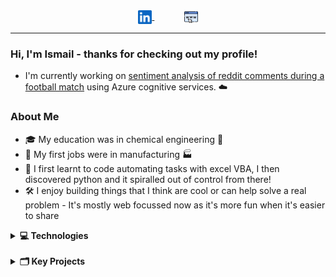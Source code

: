 <div align="center">
<a href="https://www.linkedin.com/in/ismailmo-chem/">
  <img align="center" alt="Ismail's LinkedIN" width="22px" src="images/linkedin.svg" />
</a> &nbsp; &nbsp; &nbsp; &nbsp; &nbsp; &nbsp; 
<a href="https://www.ismailmo.com">
  <img align="center" alt="Ismail's Website" width="22px" src="images/website.png" />
</a> 
</div>

---

### Hi, I'm Ismail - thanks for checking out my profile!

-   I'm currently working on [sentiment analysis of reddit comments during a football match](https://github.com/ismailmo1/matchday-sentiment) using Azure cognitive services.
    ☁️

### About Me

-   🎓 My education was in chemical engineering 🧪
-   👔 My first jobs were in manufacturing :factory:
-   🤖 I first learnt to code automating tasks with excel VBA, I then discovered python and it spiralled out of control from there!
-   🛠️ I enjoy building things that I think are cool or can help solve a real problem - It's mostly web focussed now as it's more fun when it's easier to share

<details>
<summary><b>💻 Technologies</b></summary>
&nbsp;

I'm comfortable with:

<div align="center">
<img  align="center" alt="python" width="30px" src="images/python.png" /> &nbsp;
<img  align="center" alt="javascript" width="20px" src="images/javascript.png" />&nbsp; &nbsp;
<img  align="center" alt="flask" width="20px" src="images/flask.png" /> &nbsp;
<img  align="center" alt="bootstrap" width="30px" src="images/bootstrap.png" /> &nbsp;
<img  align="center" alt="mongodb" width="30px" src="images/mongodb.png" />
</div>

I'm getting comfortable with:

<div align="center">
<img  align="center" alt="typescript" width="30px" src="images/typescript.png" /> &nbsp;
<img  align="center" alt="nodejs" width="20px" src="images/nodejs.png" /> &nbsp;
<img  align="center" alt="react" width="30px" src="images/react.png" />&nbsp;
<img  align="center" alt="docker" width="30px" src="images/docker.png" /> &nbsp;
<img  align="center" alt="git" width="25px" src="images/git.png" /> &nbsp;
</div>

&nbsp;

...and i'm always keen to learn more!

#### Data-specific stuff

<div align="center" >
<img  align="center" alt="sql" width="30px" src="images/sql.png" /> 
<img  align="center" alt="python" width="30px" src="images/python.png" /> 
<img  align="center" alt="pandas" width="30px" src="images/pandas.svg" /> 
<img  align="center" alt="matplotlib" width="30px" src="images/matplotlib.png" /> 
<img  align="center" alt="seaborn" width="30px" src="images/seaborn.png" />
</div>
&nbsp;

I'm currently taking a deep dive into the python ML/AI ecosystem through the [sci-kit learn MOOC](https://github.com/ismailmo1/sklearn-mooc) to build on my learnings
from Andrew Ng's [Machine learning course](https://github.com/ismailmo1/ml_ng).

<div align="center"  >
<img style="margin:5px;" align="center" alt="excel" width="50px" src="images/excel.png" />
<img style="margin:5px;" align="center" alt="vbayuck" width="35px" src="images/vba.png" />
<img style="margin:5px;" align="center" alt="powerbi" width="35px" src="images/powerbi.png" />
</div>
&nbsp;

I'm not against using other tools such as excel or PowerBI for quick analysis and communicating with non technical users though!

</details>
&nbsp;

<details>
<summary><b>🗂️ Key Projects</b></summary>
<h3>🥧 Formpy</h3>
A platform to create multiple choice forms and analyse the scanned responses with optical mark recognition.

[repository](https://github.com/ismailmo1/formpy-app) || [live website](https://formpy.ismailmo.com).

<h3>⚽ Champions League Draw Simulator</h3>
A web app to simulate the champions league round of 16 draw.

[repository](https://github.com/ismailmo1/ucl-draw) || [live website](ucl-draw.web.app/).

<h3>🏕️ YelpCamp</h3>
A website to review campgrounds - like Yelp but for campgrounds.

[repository](https://github.com/ismailmo1/yelpcamp) || [live website](https://yelpcamp.ismailmo.com).

<h3>⚗️ ChemXL</h3>

An Excel add-in to retrieve chemical information - based on the [ChemSpider API](https://developer.rsc.org/)

[repository](https://github.com/ismailmo1/chemspider-xl) || [demo](https://drive.google.com/file/d/177IXOd4VUMphvt2_oDGPFrTLad4iVEab/view?usp=sharing)

</details>
